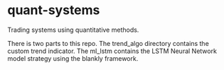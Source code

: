 # quant-systems
Trading systems using quantitative methods.

There is two parts to this repo. The trend_algo directory contains the custom trend indicator. The ml_lstm contains the LSTM Neural Network model strategy using the blankly framework.
